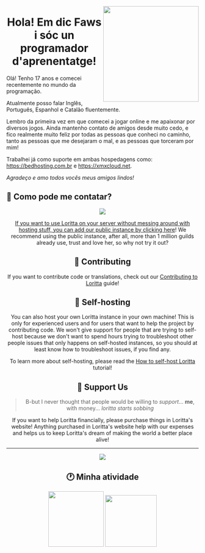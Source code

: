 <p align="center">
<img height="250" src="https://cdn.discordapp.com/attachments/1081986349021802567/1082137764264431636/34fa7eee345476a2541ba9c9f1156faf_1.gif" align="right">

<h1 align="center">Hola! Em dic Faws i sóc un programador d'aprenentatge!</h1>

Olá! Tenho 17 anos e comecei recentemente no mundo da programação.

Atualmente posso falar Inglês, Português, Espanhol e Catalão fluentemente.

Lembro da primeira vez em que comecei a jogar online e me apaixonar por diversos jogos. Ainda mantenho contato de amigos desde muito cedo, e fico realmente muito feliz por todas as pessoas que conheci no caminho, tanto as pessoas que me desejaram o mal, e as pessoas que torceram por mim!

Trabalhei já como suporte em ambas hospedagens como: https://bedhosting.com.br e https://xmxcloud.net.

_Agradeço e amo todos vocês meus amigos lindos!_

## 🤔 Como pode me contatar?
<div align="center">
<div class="discord">
 <a href="https://discord.com/users/396049406773952512">
 <img src="https://img.shields.io/badge/Discord-282B30?style=for-the-badge&logo=discord&logoColor=white"/>
 </div>
 
 
If you want to use Loritta on your server without messing around with hosting stuff, you can add our public instance by [clicking here](https://l.lori.fun/add-lori)! We recommend using the public instance, after all, more than 1 million guilds already use, trust and love her, so why not try it out?

## 💁 Contributing

If you want to contribute code or translations, check out our [Contributing to Loritta](docs/CONTRIBUTING.md) guide!

## 🚀 Self-hosting

You can also host your own Loritta instance in your own machine! This is only for experienced users and for users that want to help the project by contributing code. We won't give support for people that are trying to self-host because we don't want to spend hours trying to troubleshoot other people issues that only happens on self-hosted instances, so you should at least know how to troubleshoot issues, if you find any.

To learn more about self-hosting, please read the [How to self-host Loritta](docs/SELF-HOSTING.md) tutorial!

## 💸 Support Us

> B-but I never thought that people would be willing to *support*... **me**, with money... *loritta starts sobbing*

If you want to help Loritta financially, please purchase things in Loritta's website! Anything purchased in Loritta's website help with our expenses and helps us to keep Loritta's dream of making the world a better place alive!

___

<p align="center">
<img src="https://cdn.discordapp.com/attachments/708017680677863505/709834156145770534/lori_deitada.png">
</p>

 <h2 align="center">🕐 Minha atividade</h2>

<div align="center">
  <img height="145em" src="https://spotify-github-profile.vercel.app/api/view?uid=insji39zug90t3uinqfdr8jpf&cover_image=true&theme=novatorem&show_offline=false&background_color=ff0000&bar_color=0008ff&bar_color_cover=false"/>
  <a href="https://discord.com/users/754676415680479232"> 
  <img height="135em" src="https://lanyard.cnrad.dev/api/662402220784091146?idleMessage=:)"/>
</div>
